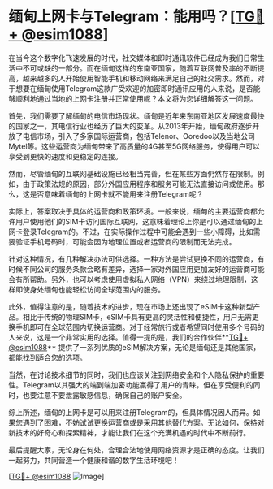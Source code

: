 # 缅甸上网卡与Telegram：能用吗？[[TG💪+ @esim1088](https://t.me/s/esim1088)]

在当今这个数字化飞速发展的时代，社交媒体和即时通讯软件已经成为我们日常生活中不可或缺的一部分。而在缅甸这样的东南亚国家，随着互联网普及率的不断提高，越来越多的人开始使用智能手机和移动网络来满足自己的社交需求。然而，对于想要在缅甸使用Telegram这款广受欢迎的加密即时通讯应用的人来说，是否能够顺利地通过当地的上网卡注册并正常使用呢？本文将为您详细解答这一问题。

首先，我们需要了解缅甸的电信市场现状。缅甸是近年来东南亚地区发展速度最快的国家之一，其电信行业也经历了巨大的变革。从2013年开始，缅甸政府逐步开放了电信市场，引入了多家国际运营商，包括Telenor、Ooredoo以及当地公司Mytel等。这些运营商为缅甸带来了高质量的4G甚至5G网络服务，使得用户可以享受到更快的速度和更稳定的连接。

然而，尽管缅甸的互联网基础设施已经相当完善，但在某些方面仍然存在限制。例如，由于政策法规的原因，部分外国应用程序和服务可能无法直接访问或使用。那么，这是否意味着缅甸的上网卡就不能用来注册Telegram呢？

实际上，答案取决于具体的运营商和政策环境。一般来说，缅甸的主要运营商都允许用户使用他们的SIM卡访问国际互联网，这意味着理论上你是可以通过缅甸的上网卡登录Telegram的。不过，在实际操作过程中可能会遇到一些小障碍，比如需要验证手机号码时，可能会因为地理位置或者运营商的限制而无法完成。

针对这种情况，有几种解决办法可供选择。一种方法是尝试更换不同的运营商，有时候不同公司的服务条款会略有差异，选择一家对外国应用更加友好的运营商可能会有所帮助。另外，也可以考虑使用虚拟私人网络（VPN）来绕过地理限制，这样即使身处缅甸也能轻松访问全球范围内的服务。

此外，值得注意的是，随着技术的进步，现在市场上还出现了eSIM卡这种新型产品。相比于传统的物理SIM卡，eSIM卡具有更高的灵活性和便捷性，用户无需更换手机即可在全球范围内切换运营商。对于经常旅行或者希望同时使用多个号码的人来说，这是一个非常实用的选择。值得一提的是，我们的合作伙伴**[TG💪+ @esim1088](https://t.me/s/esim1088)** 提供了一系列优质的eSIM解决方案，无论是缅甸还是其他国家，都能找到适合您的选项。

当然，在讨论技术细节的同时，我们也应该关注到网络安全和个人隐私保护的重要性。Telegram以其强大的端到端加密功能赢得了用户的青睐，但在享受便利的同时，也要注意不要泄露敏感信息，确保自己的账户安全。

综上所述，缅甸的上网卡是可以用来注册Telegram的，但具体情况因人而异。如果您遇到了困难，不妨试试更换运营商或是采用其他替代方案。无论如何，保持对新技术的好奇心和探索精神，才能让我们在这个充满机遇的时代中不断前行。

最后提醒大家，无论身在何处，合理合法地使用网络资源才是正确的态度。让我们一起努力，共同营造一个健康和谐的数字生活环境吧！

[[TG💪+ @esim1088](https://t.me/s/esim1088) ![Image](https://i.postimg.cc/4NQfJmqS/Snipaste-2025-05-13-00-14-12.png)]